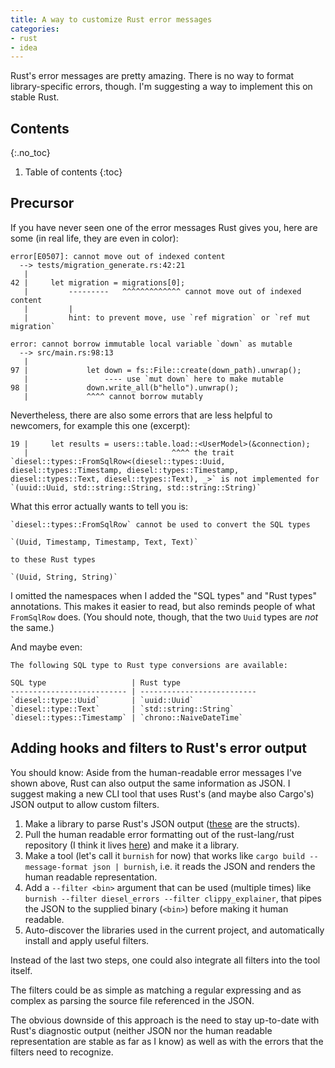 ```yaml
---
title: A way to customize Rust error messages
categories:
- rust
- idea
---
```

Rust's error messages are pretty amazing. There is no way to format library-specific errors, though. I'm suggesting a way to implement this on stable Rust.

## Contents
{:.no_toc}

1. Table of contents
{:toc}

## Precursor

If you have never seen one of the error messages Rust gives you, here are some (in real life, they are even in color):

```
error[E0507]: cannot move out of indexed content
  --> tests/migration_generate.rs:42:21
   |
42 |     let migration = migrations[0];
   |         ---------   ^^^^^^^^^^^^^ cannot move out of indexed content
   |         |
   |         hint: to prevent move, use `ref migration` or `ref mut migration`

error: cannot borrow immutable local variable `down` as mutable
  --> src/main.rs:98:13
   |
97 |             let down = fs::File::create(down_path).unwrap();
   |                 ---- use `mut down` here to make mutable
98 |             down.write_all(b"hello").unwrap();
   |             ^^^^ cannot borrow mutably
```

Nevertheless, there are also some errors that are less helpful to newcomers, for example this one (excerpt):

```
19 |     let results = users::table.load::<UserModel>(&connection);
   |                                ^^^^ the trait `diesel::types::FromSqlRow<(diesel::types::Uuid, diesel::types::Timestamp, diesel::types::Timestamp, diesel::types::Text, diesel::types::Text), _>` is not implemented for `(uuid::Uuid, std::string::String, std::string::String)`
```

What this error actually wants to tell you is:

```
`diesel::types::FromSqlRow` cannot be used to convert the SQL types

`(Uuid, Timestamp, Timestamp, Text, Text)`

to these Rust types

`(Uuid, String, String)`
```

I omitted the namespaces when I added the "SQL types" and "Rust types" annotations. This makes it easier to read, but also reminds people of what `FromSqlRow` does. (You should note, though, that the two `Uuid` types are _not_ the same.)

And maybe even:

```
The following SQL type to Rust type conversions are available:

SQL type                   | Rust type                
-------------------------- | --------------------------
`diesel::type::Uuid`       | `uuid::Uuid`
`diesel::type::Text`       | `std::string::String`
`diesel::types::Timestamp` | `chrono::NaiveDateTime`
```

## Adding hooks and filters to Rust's error output

You should know: Aside from the human-readable error messages I've shown above, Rust can also output the same information as JSON. I suggest making a new CLI tool that uses Rust's (and maybe also Cargo's) JSON output to allow custom filters.

1. Make a library to parse Rust's JSON output ([these](https://github.com/rust-lang/rust/blob/bae454edc5e18e81b831baf4a7647bf2dda620a8/src/libsyntax/json.rs) are the structs).
2. Pull the human readable error formatting out of the rust-lang/rust repository (I think it lives [here](https://github.com/rust-lang/rust/tree/bae454edc5e18e81b831baf4a7647bf2dda620a8/src/librustc_errors)) and make it a library.
3. Make a tool (let's call it `burnish` for now) that works like `cargo build --message-format json | burnish`, i.e. it reads the JSON and renders the human readable representation.
4. Add a `--filter <bin>` argument that can be used (multiple times) like `burnish --filter diesel_errors --filter clippy_explainer`, that pipes the JSON to the supplied binary (`<bin>`) before making it human readable.
5. Auto-discover the libraries used in the current project, and automatically install and apply useful filters.

Instead of the last two steps, one could also integrate all filters into the tool itself.

The filters could be as simple as matching a regular expressing and as complex as parsing the source file referenced in the JSON.

The obvious downside of this approach is the need to stay up-to-date with Rust's diagnostic output (neither JSON nor the human readable representation are stable as far as I know) as well as with the errors that the filters need to recognize.

